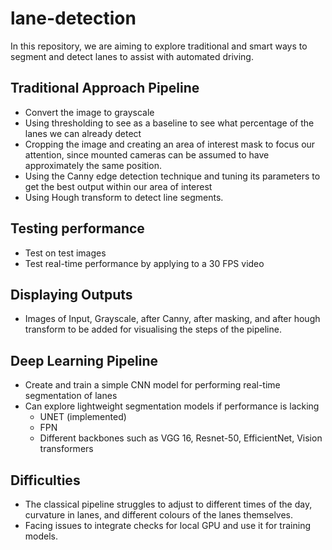 # lane-detection

In this repository, we are aiming to explore traditional and smart ways to segment and detect lanes to assist with automated driving.

## Traditional Approach Pipeline
* Convert the image to grayscale
* Using thresholding to see as a baseline to see what percentage of the lanes we can already detect
* Cropping the image and creating an area of interest mask to focus our attention, since mounted cameras can be assumed to have approximately the same position.
* Using the Canny edge detection technique and tuning its parameters to get the best output within our area of interest
* Using Hough transform to detect line segments.

## Testing performance
* Test on test images
* Test real-time performance by applying to a 30 FPS video

## Displaying Outputs
* Images of Input, Grayscale, after Canny, after masking, and after hough transform to be added for visualising the steps of the pipeline.

## Deep Learning Pipeline
* Create and train a simple CNN model for performing real-time segmentation of lanes
* Can explore lightweight segmentation models if performance is lacking
  * UNET (implemented)
  * FPN
  * Different backbones such as VGG 16, Resnet-50, EfficientNet, Vision transformers

## Difficulties
* The classical pipeline struggles to adjust to different times of the day, curvature in lanes, and different colours of the lanes themselves.
* Facing issues to integrate checks for local GPU and use it for training models.
